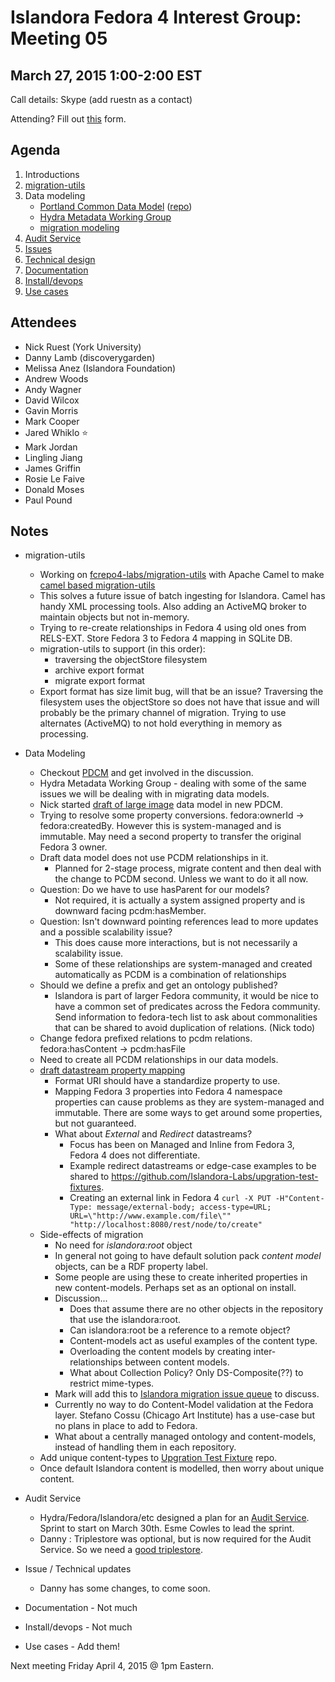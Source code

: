 # Islandora Fedora 4 Interest Group: Meeting 05

## March 27, 2015 1:00-2:00 EST

Call details: Skype (add ruestn as a contact)

Attending? Fill out [this](https://docs.google.com/forms/d/1CMMt2LkrEz9Sx0NLONvg0R_JRjeSQjruVnS_Uv26gjg/viewform) form.

## Agenda

1. Introductions
2. [migration-utils](https://github.com/fcrepo4-labs/migration-utils)
3. Data modeling
    * [Portland Common Data Model](https://wiki.duraspace.org/display/FF/Portland+Common+Data+Model) ([repo](https://github.com/duraspace/pcdm))
    * [Hydra Metadata Working Group](https://wiki.duraspace.org/display/hydra/Hydra+Metadata+Working+Group)
    * [migration modeling](https://github.com/Islandora-Labs/islandora/blob/7.x-2.x/docs/technical-documentation/migration.md)
4. [Audit Service](https://wiki.duraspace.org/display/FF/2015-02-20+-+Audit+Service+Planning+Meeting)
5. [Issues](https://github.com/islandora-labs/islandora/issues)
6. [Technical design](http://islandora-labs.github.io/islandora/technical-documentation/technical_design/)
7. [Documentation](http://islandora-labs.github.io/islandora/)
8. [Install/devops](https://github.com/Islandora-Labs/islandora/tree/7.x-2.x/install)
9. [Use cases](https://github.com/Islandora/Islandora-Fedora4-Interest-Group/labels/use%20case)
  
## Attendees

* Nick Ruest (York University)
* Danny Lamb (discoverygarden)
* Melissa Anez (Islandora Foundation)
* Andrew Woods
* Andy Wagner
* David Wilcox
* Gavin Morris
* Mark Cooper
* Jared Whiklo :star:
* Mark Jordan
* Lingling Jiang
* James Griffin
* Rosie Le Faive
* Donald Moses
* Paul Pound

## Notes

* migration-utils
   * Working on [fcrepo4-labs/migration-utils](https://github.com/fcrepo4-labs/migration-utils) with Apache Camel to make [camel based migration-utils](https://github.com/Islandora-labs/migration-utils/tree/camel-service)
   * This solves a future issue of batch ingesting for Islandora. Camel has handy XML processing tools. Also adding an ActiveMQ broker to maintain objects but not in-memory.
   * Trying to re-create relationships in Fedora 4 using old ones from RELS-EXT. Store Fedora 3 to Fedora 4 mapping in SQLite DB.
   * migration-utils to support (in this order):
      * traversing the objectStore filesystem
      * archive export format
      * migrate export format
   * Export format has size limit bug, will that be an issue? Traversing the filesystem uses the objectStore so does not have that issue and will probably be the primary channel of migration. Trying to use alternates (ActiveMQ) to not hold everything in memory as processing.

* Data Modeling
   * Checkout [PDCM](https://wiki.duraspace.org/display/FF/Portland+Common+Data+Model) and get involved in the discussion.
   * Hydra Metadata Working Group - dealing with some of the same issues we will be dealing with in migrating data models.
   * Nick started [draft of large image](https://raw.githubusercontent.com/wiki/Islandora-Labs/islandora/images/Islandora-SP-Large-Image-Fedora4.jpg) data model in new PDCM.
   * Trying to resolve some property conversions. fedora:ownerId -> fedora:createdBy. However this is system-managed and is immutable. May need a second property to transfer the original Fedora 3 owner.
   * Draft data model does not use PCDM relationships in it. 
      * Planned for 2-stage process, migrate content and then deal with the change to PCDM second. Unless we want to do it all now.
   * Question: Do we have to use hasParent for our models? 
      * Not required, it is actually a system assigned property and is downward facing pcdm:hasMember.
   * Question: Isn't downward pointing references lead to more updates and a possible scalability issue? 
      * This does cause more interactions, but is not necessarily a scalability issue. 
      * Some of these relationships are system-managed and created automatically as PCDM is a combination of relationships
   * Should we define a prefix and get an ontology published? 
      * Islandora is part of larger Fedora community, it would be nice to have a common set of predicates across the Fedora community. Send information to fedora-tech list to ask about commonalities that can be shared to avoid duplication of relations. (Nick todo)
   * Change fedora prefixed relations to pcdm relations. fedora:hasContent -> pcdm:hasFile
   * Need to create all PCDM relationships in our data models.
   * [draft datastream property mapping](https://github.com/Islandora-Labs/islandora/blob/7.x-2.x/docs/technical-documentation/migration.md#fcrepo3-datastream-properties-to-fcrepo4)
      * Format URI should have a standardize property to use. 
      * Mapping Fedora 3 properties into Fedora 4 namespace properties can cause problems as they are system-managed and immutable. There are some ways to get around some properties, but not guaranteed.
      * What about *External* and *Redirect* datastreams? 
         * Focus has been on Managed and Inline from Fedora 3, Fedora 4 does not differentiate.
         * Example redirect datastreams or edge-case examples to be shared to https://github.com/Islandora-Labs/upgration-test-fixtures. 
         * Creating an external link in Fedora 4 ```curl -X PUT -H"Content-Type: message/external-body; access-type=URL; URL=\"http://www.example.com/file\"" "http://localhost:8080/rest/node/to/create"```
   * Side-effects of migration
      * No need for *islandora:root* object
      * In general not going to have default solution pack *content model* objects, can be a RDF property label.
      * Some people are using these to create inherited properties in new content-models. Perhaps set as an optional on install.
      * Discussion...
         * Does that assume there are no other objects in the repository that use the islandora:root.
         * Can islandora:root be a reference to a remote object?
         * Content-models act as useful examples of the content type.
         * Overloading the content models by creating inter-relationships between content models.
         * What about Collection Policy? Only DS-Composite(??) to restrict mime-types.
      * Mark will add this to [Islandora migration issue queue](https://github.com/Islandora-Labs/islandora/issues) to discuss.
      * Currently no way to do Content-Model validation at the Fedora layer. Stefano Cossu (Chicago Art Institute) has a use-case but no plans in place to add to Fedora.
      * What about a centrally managed ontology and content-models, instead of handling them in each repository.
   * Add unique content-types to [Upgration Test Fixture](https://github.com/Islandora-Labs/upgration-test-fixtures) repo.
   * Once default Islandora content is modelled, then worry about unique content.
* Audit Service
   * Hydra/Fedora/Islandora/etc designed a plan for an [Audit Service](https://wiki.duraspace.org/display/FF/Design+-+Audit+Service). Sprint to start on March 30th. Esme Cowles to lead the sprint.
   * Danny : Triplestore was optional, but is now required for the Audit Service. So we need a [good triplestore](https://github.com/Islandora-Labs/islandora/issues/30).
* Issue / Technical updates
   * Danny has some changes, to come soon.
* Documentation - Not much
* Install/devops - Not much
* Use cases - Add them! 

Next meeting Friday April 4, 2015 @ 1pm Eastern.
